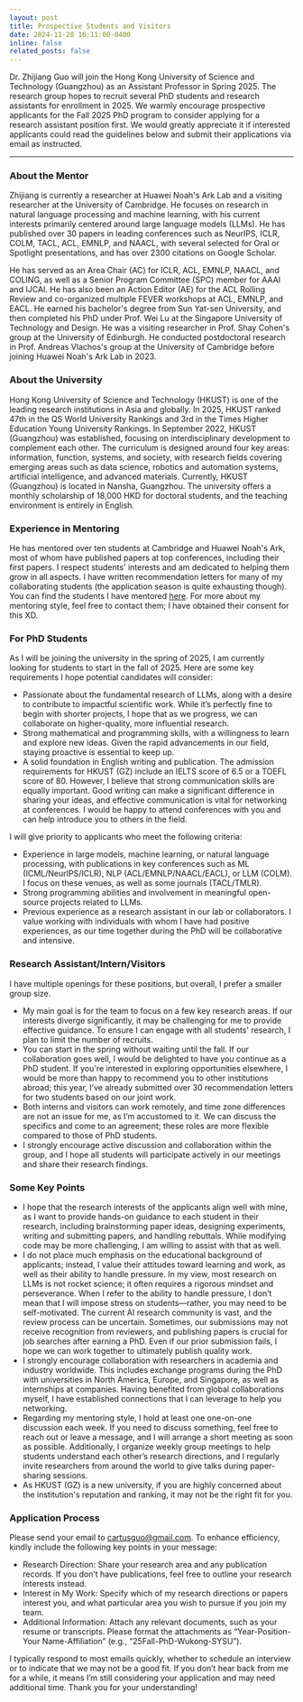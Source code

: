 ```yaml
---
layout: post
title: Prospective Students and Visitors
date: 2024-11-28 16:11:00-0400
inline: false
related_posts: false
---
```


Dr. Zhijiang Guo will join the Hong Kong University of Science and Technology (Guangzhou) as an Assistant Professor in Spring 2025. The research group hopes to recruit several PhD students and research assistants for enrollment in 2025. We warmly encourage prospective applicants for the Fall 2025 PhD program to consider applying for a research assistant position first. We would greatly appreciate it if interested applicants could read the guidelines below and submit their applications via email as instructed.

---

### About the Mentor

Zhijiang is currently a researcher at Huawei Noah's Ark Lab and a visiting researcher at the University of Cambridge. He focuses on research in natural language processing and machine learning, with his current interests primarily centered around large language models (LLMs). He has published over 30 papers in leading conferences such as NeurIPS, ICLR, COLM, TACL, ACL, EMNLP, and NAACL, with several selected for Oral or Spotlight presentations, and has over 2300 citations on Google Scholar.

He has served as an Area Chair (AC) for ICLR, ACL, EMNLP, NAACL, and COLING, as well as a Senior Program Committee (SPC) member for AAAI and IJCAI. He has also been an Action Editor (AE) for the ACL Rolling Review and co-organized multiple FEVER workshops at ACL, EMNLP, and EACL. He earned his bachelor's degree from Sun Yat-sen University, and then completed his PhD under Prof. Wei Lu at the Singapore University of Technology and Design. He was a visiting researcher in Prof. Shay Cohen's group at the University of Edinburgh. He conducted postdoctoral research in Prof. Andreas Vlachos's group at the University of Cambridge before joining Huawei Noah's Ark Lab in 2023.

### About the University

Hong Kong University of Science and Technology (HKUST) is one of the leading research institutions in Asia and globally. In 2025, HKUST ranked 47th in the QS World University Rankings and 3rd in the Times Higher Education Young University Rankings. In September 2022, HKUST (Guangzhou) was established, focusing on interdisciplinary development to complement each other. The curriculum is designed around four key areas: information, function, systems, and society, with research fields covering emerging areas such as data science, robotics and automation systems, artificial intelligence, and advanced materials. Currently, HKUST (Guangzhou) is located in Nansha, Guangzhou. The university offers a monthly scholarship of 18,000 HKD for doctoral students, and the teaching environment is entirely in English.

### Experience in Mentoring

He has mentored over ten students at Cambridge and Huawei Noah's Ark, most of whom have published papers at top conferences, including their first papers. I respect students' interests and am dedicated to helping them grow in all aspects. I have written recommendation letters for many of my collaborating students (the application season is quite exhausting though). You can find the students I have mentored [here](https://cartus.github.io/members/). For more about my mentoring style, feel free to contact them; I have obtained their consent for this XD.

### For PhD Students

As I will be joining the university in the spring of 2025, I am currently looking for students to start in the fall of 2025. Here are some key requirements I hope potential candidates will consider:

- Passionate about the fundamental research of LLMs, along with a desire to contribute to impactful scientific work. While it’s perfectly fine to begin with shorter projects, I hope that as we progress, we can collaborate on higher-quality, more influential research.
- Strong mathematical and programming skills, with a willingness to learn and explore new ideas. Given the rapid advancements in our field, staying proactive is essential to keep up.
- A solid foundation in English writing and publication. The admission requirements for HKUST (GZ) include an IELTS score of 6.5 or a TOEFL score of 80. However, I believe that strong communication skills are equally important. Good writing can make a significant difference in sharing your ideas, and effective communication is vital for networking at conferences. I would be happy to attend conferences with you and can help introduce you to others in the field.

I will give priority to applicants who meet the following criteria:

- Experience in large models, machine learning, or natural language processing, with publications in key conferences such as ML (ICML/NeurIPS/ICLR), NLP (ACL/EMNLP/NAACL/EACL), or LLM (COLM). I focus on these venues, as well as some journals (TACL/TMLR).
- Strong programming abilities and involvement in meaningful open-source projects related to LLMs.
- Previous experience as a research assistant in our lab or collaborators. I value working with individuals with whom I have had positive experiences, as our time together during the PhD will be collaborative and intensive.

### Research Assistant/Intern/Visitors

I have multiple openings for these positions, but overall, I prefer a smaller group size.

- My main goal is for the team to focus on a few key research areas. If our interests diverge significantly, it may be challenging for me to provide effective guidance. To ensure I can engage with all students' research, I plan to limit the number of recruits.
- You can start in the spring without waiting until the fall. If our collaboration goes well, I would be delighted to have you continue as a PhD student. If you're interested in exploring opportunities elsewhere, I would be more than happy to recommend you to other institutions abroad; this year, I’ve already submitted over 30 recommendation letters for two students based on our joint work.
- Both interns and visitors can work remotely, and time zone differences are not an issue for me, as I’m accustomed to it. We can discuss the specifics and come to an agreement; these roles are more flexible compared to those of PhD students.
- I strongly encourage active discussion and collaboration within the group, and I hope all students will participate actively in our meetings and share their research findings.

### Some Key Points

- I hope that the research interests of the applicants align well with mine, as I want to provide hands-on guidance to each student in their research, including brainstorming paper ideas, designing experiments, writing and submitting papers, and handling rebuttals. While modifying code may be more challenging, I am willing to assist with that as well.
- I do not place much emphasis on the educational background of applicants; instead, I value their attitudes toward learning and work, as well as their ability to handle pressure. In my view, most research on LLMs is not rocket science; it often requires a rigorous mindset and perseverance. When I refer to the ability to handle pressure, I don’t mean that I will impose stress on students—rather, you may need to be self-motivated. The current AI research community is vast, and the review process can be uncertain. Sometimes, our submissions may not receive recognition from reviewers, and publishing papers is crucial for job searches after earning a PhD. Even if our prior submission fails, I hope we can work together to ultimately publish quality work.
- I strongly encourage collaboration with researchers in academia and industry worldwide. This includes exchange programs during the PhD with universities in North America, Europe, and Singapore, as well as internships at companies. Having benefited from global collaborations myself, I have established connections that I can leverage to help you networking.
- Regarding my mentoring style, I hold at least one one-on-one discussion each week. If you need to discuss something, feel free to reach out or leave a message, and I will arrange a short meeting as soon as possible. Additionally, I organize weekly group meetings to help students understand each other’s research directions, and I regularly invite researchers from around the world to give talks during paper-sharing sessions.
- As HKUST (GZ) is a new university, if you are highly concerned about the institution's reputation and ranking, it may not be the right fit for you.

### Application Process

Please send your email to cartusguo@gmail.com. To enhance efficiency, kindly include the following key points in your message:

- Research Direction: Share your research area and any publication records. If you don’t have publications, feel free to outline your research interests instead.
- Interest in My Work: Specify which of my research directions or papers interest you, and what particular area you wish to pursue if you join my team.
- Additional Information: Attach any relevant documents, such as your resume or transcripts. Please format the attachments as “Year-Position-Your Name-Affiliation” (e.g., “25Fall-PhD-Wukong-SYSU”).
  
I typically respond to most emails quickly, whether to schedule an interview or to indicate that we may not be a good fit. If you don’t hear back from me for a while, it means I’m still considering your application and may need additional time. Thank you for your understanding!

